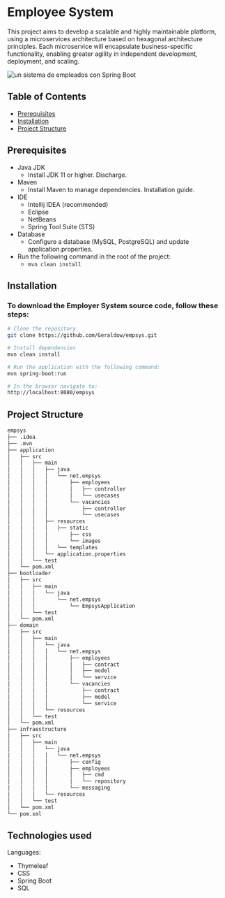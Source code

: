 # Employee System

This project aims to develop a scalable and highly maintainable platform, using a microservices architecture based on hexagonal architecture principles. 
Each microservice will encapsulate business-specific functionality, enabling greater agility in independent development, deployment, and scaling.

![un sistema de empleados con Spring Boot](https://github.com/user-attachments/assets/8ae6bdb7-161d-4688-95ef-e8ffede25f0a)

## Table of Contents
- [Prerequisites](#prerequisites)
- [Installation](#installation)
- [Project Structure](#project-structure)


## Prerequisites
- Java JDK
  - Install JDK 11 or higher. Discharge.
- Maven
  - Install Maven to manage dependencies. Installation guide.
- IDE
  -  Intellij IDEA (recommended)
  -  Eclipse
  -  NetBeans
  -  Spring Tool Suite (STS) 
- Database
  - Configure a database (MySQL, PostgreSQL) and update application.properties.
- Run the following command in the root of the project:
  - `mvn clean install`

## Installation
### To download the Employer System source code, follow these steps:
```sh
# Clone the repository
git clone https://github.com/Geraldow/empsys.git

# Install dependencies
mvn clean install

# Run the application with the following command:
mvn spring-boot:run

# In the browser navigate to:
http://localhost:8080/empsys
```

## Project Structure
```sh
empsys
├── .idea
├── .mvn
├── application
│   ├── src
│   │   ├── main
│   │   │   ├── java
│   │   │   │   └── net.empsys
│   │   │   │       ├── employees
│   │   │   │       │   ├── controller	
│   │   │   │       │   └── usecases
│   │   │   │       └── vacancies
│   │   │   │           ├── controller	
│   │   │   │           └── usecases
│   │   │   ├── resources
│   │   │   │   ├── static
│   │   │   │       ├── css
│   │   │   │       └── images
│   │   │   │   └── templates
│   │   │   └── application.properties
│   │   └── test
│   └── pom.xml
├── bootloader
│   ├── src
│   │   ├── main
│   │   │   └── java
│   │   │       └── net.empsys
│   │   │           └── EmpsysApplication
│   │   └── test
│   └── pom.xml
├── domain
│   ├── src
│   │   ├── main
│   │   │   └── java
│   │   │   │   └── net.empsys
│   │   │   │       ├── employees
│   │   │   │       │   ├── contract
│   │   │   │       │   ├── model
│   │   │   │       │   └── service
│   │   │   │       └── vacancies
│   │   │   │           ├── contract
│   │   │   │           ├── model
│   │   │   │           └── service
│   │   │   └── resources
│   │   └── test
│   └── pom.xml
├── infraestructure
│   ├── src
│   │   ├── main
│   │   │   └── java
│   │   │   │   └── net.empsys
│   │   │   │       ├── config
│   │   │   │       ├── employees
│   │   │   │       │   ├── cmd
│   │   │   │       │   └── repository
│   │   │   │       └── messaging
│   │   │   └── resources
│   │   └── test
│   └── pom.xml
└── pom.xml
```

## Technologies used
Languages: 
  - Thymeleaf
  - CSS
  - Spring Boot
  - SQL
